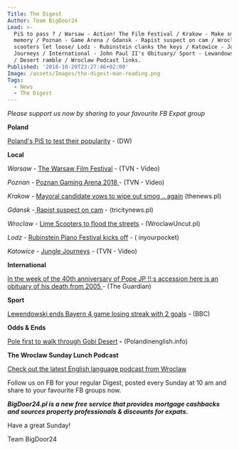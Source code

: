 ```yaml
---
Title: The Digest
Author: Team BigDoor24
Lead: >-
  PiS to pass ? / Warsaw - Action! The Film Festival / Krakow - Make smog a
  memory / Poznan - Game Arena / Gdansk - Rapist suspect on cam / Wroclaw- Lime
  scooters let loose/ Lodz - Rubinstein clanks the keys / Katowice - Jungle
  Journeys / International - John Paul II's Obituary/ Sport - Lewandowski scores
  / Desert ramble / Wroclaw Podcast links.
Published: '2018-10-20T23:27:46+02:00'
Image: /assets/Images/the-digest-man-reading.png
Tags:
  - News
  - The Digest
---
```

_Please support us now by sharing to your favourite FB Expat group_

<div class="sharethis-inline-share-buttons"></div>

**Poland**

[Poland's PiS to test their popularity](https://www.dw.com/en/polands-pis-nationalists-face-test-in-local-election-battles/a-45962091) - (DW)

**Local**

_Warsaw_ -  [The Warsaw Film Festival](https://www.tvn24.pl/tvn24-news-in-english,157,m/nearly-200-movies-from-60-countries-the-34th-warsaw-film-festival-is-on,876537.html) - (TVN - Video)

_Poznan_ -  [Poznan Gaming Arena 2018 ](https://www.tvn24.pl/tvn24-news-in-english,157,m/top-notch-games-and-computers-at-poznan-game-arena-2018,877421.html) - (TVN - Video)

_Krakow_ - [Mayoral candidate vows to wipe out smog .. again](http://thenews.pl/1/11/Artykul/387181,Mayoral-contender-vows-to-build-metro-wipe-out-smog-in-Poland%E2%80%99s-historic-Krakow) (thenews.pl)

_Gdansk_ -[ Rapist suspect on cam](https://tricitynews.pl/a-rapist-in-gdynia-new-developments-surveillance-footage-in-the-article/) - (tricitynews.pl)

_Wroclaw_ - [Lime Scooters to flood the streets](http://wroclawuncut.com/2018/10/17/lime-electric-scooter-wroclaw/) - (WroclawUncut.pl)

_Lodz_ -   [Rubinstein Piano Festival kicks off](https://www.inyourpocket.com/lodz/rubinstein-piano-festival_11111e) - ( inyourpocket)

_Katowice_ -  [Jungle Journeys](https://www.tvn24.pl/tvn24-news-in-english,157,m/green-tram-in-katowice-allows-passengers-to-travel-in-forest-like-atmosphere,877494.html) - (TVN - Video)

**International**

[In the week of the 40th anniversary of Pope JP !!;s accession here is an obituary of his death from 2005 ](https://www.theguardian.com/world/2005/apr/02/guardianobituaries.catholicism)- (The Guardian) 

**Sport**

[Lewendowski ends Bayern 4 game losing streak with 2 goals](https://www.bbc.com/sport/football/45915902) - (BBC)

**Odds & Ends**

[Pole first to walk through Gobi Desert](https://polandinenglish.info/39484418/pole-first-to-walk-through-asian-desert) **\-** (Polandinenglish.info)

**The Wroclaw Sunday Lunch Podcast**

[Check out the latest English language podcast from Wroclaw](https://www.facebook.com/Sunday-Lunch-202571010092872/)

Follow us on FB for your regular Digest, posted every Sunday at 10 am and share to your favourite FB groups now.

**_BigDoor24.pl is a new free service that provides mortgage cashbacks and sources property professionals & discounts for expats._**

Have a great Sunday!

Team BigDoor24
